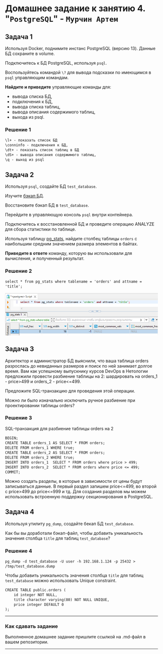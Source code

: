 # Домашнее задание к занятию 4. "`PostgreSQL`" - `Мурчин Артем`

## Задача 1

Используя Docker, поднимите инстанс PostgreSQL (версию 13). Данные БД сохраните в volume.

Подключитесь к БД PostgreSQL, используя `psql`.

Воспользуйтесь командой `\?` для вывода подсказки по имеющимся в `psql` управляющим командам.

**Найдите и приведите** управляющие команды для:

- вывода списка БД,
- подключения к БД,
- вывода списка таблиц,
- вывода описания содержимого таблиц,
- выхода из psql.

### Решение 1

    \l+ - показать список БД
    \conninfo - подключения к БД,
    \dt+ - показать список таблиц в БД
    \dS+ - вывода описания содержимого таблиц,
    \q - выход из psql

## Задача 2

Используя `psql`, создайте БД `test_database`.

Изучите [бэкап БД](https://github.com/netology-code/virt-homeworks/tree/virt-11/06-db-04-postgresql/test_data).

Восстановите бэкап БД в `test_database`.

Перейдите в управляющую консоль `psql` внутри контейнера.

Подключитесь к восстановленной БД и проведите операцию ANALYZE для сбора статистики по таблице.

Используя таблицу [pg_stats](https://postgrespro.ru/docs/postgresql/12/view-pg-stats), найдите столбец таблицы `orders` 
с наибольшим средним значением размера элементов в байтах.

**Приведите в ответе** команду, которую вы использовали для вычисления, и полученный результат.

### Решение 2

    select * from pg_stats where tablename = 'orders' and attname = 'title';

![alt text](https://github.com/artmur1/14-04-hw/blob/main/14-04-hw-2-1.png)

## Задача 3

Архитектор и администратор БД выяснили, что ваша таблица orders разрослась до невиданных размеров и
поиск по ней занимает долгое время. Вам как успешному выпускнику курсов DevOps в Нетологии предложили
провести разбиение таблицы на 2: шардировать на orders_1 - price>499 и orders_2 - price<=499.

Предложите SQL-транзакцию для проведения этой операции.

Можно ли было изначально исключить ручное разбиение при проектировании таблицы orders?

### Решение 3

SQL-транзакция для разбиение таблицы orders на 2

    BEGIN;
    CREATE TABLE orders_1 AS SELECT * FROM orders;
    DELETE FROM orders_1 WHERE true;
    CREATE TABLE orders_2 AS SELECT * FROM orders;
    DELETE FROM orders_2 WHERE true;
    INSERT INTO orders_1  SELECT * FROM orders where price > 499;
    INSERT INTO orders_2  SELECT * FROM orders where price <= 499;
    COMMIT;

Можно создать разделы, в которые в зависимости от цены будут записываться данные. В первый раздел запишем price<=499, во второй с price>499 до price<=999 и тд. Для создания разделов мы можем использовать встроенную поддержку секционирования в PostgreSQL.

## Задача 4

Используя утилиту `pg_dump`, создайте бекап БД `test_database`.

Как бы вы доработали бэкап-файл, чтобы добавить уникальность значения столбца `title` для таблиц `test_database`?

### Решение 4

    pg_dump -d test_database -U user -h 192.168.1.124 -p 25432 > /tmp/test_database.dump

Чтобы добавить уникальность значения столбца `title` для таблиц `test_database` можно использовать Unique constraint.

    CREATE TABLE public.orders (
        id integer NOT NULL,
        title character varying(80) NOT NULL UNIQUE,
        price integer DEFAULT 0
    );

---

### Как cдавать задание

Выполненное домашнее задание пришлите ссылкой на .md-файл в вашем репозитории.

---

